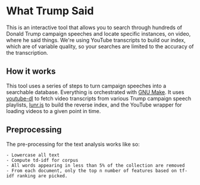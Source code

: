 # What Trump Said

This is an interactive tool that allows you to search through hundreds of Donald Trump campaign speeches and locate specific instances, on video, where he said things. We're using YouTube transcripts to build our index, which are of variable quality, so your searches are limited to the accuracy of the transcription.

## How it works

This tool uses a series of steps to turn campaign speeches into a searchable database. Everything is orchestrated with [GNU Make](https://www.gnu.org/software/make/). It uses [youtube-dl](https://rg3.github.io/youtube-dl/) to fetch video transcripts from various Trump campaign speech playlists, [lunr.js](http://lunrjs.com/) to build the reverse index, and the YouTube wrapper for loading videos to a given point in time.

## Preprocessing

The pre-processing for the text analysis works like so:

    - Lowercase all text
    - Compute td-idf for corpus
    - All words appearing in less than 5% of the collection are removed
    - From each document, only the top n number of features based on tf-idf ranking are picked.
